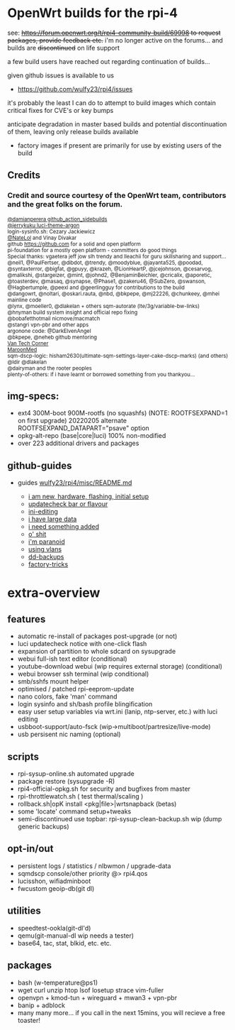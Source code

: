 

# OpenWrt builds for the rpi-4

see: <s>https://forum.openwrt.org/t/rpi4-community-build/69998 to request packages, provide feedback etc.</s> 
i'm no longer active on the forums... and builds are <s>discontinued</s> on life support

a few build users have reached out regarding continuation of builds...

given github issues is available to us

- https://github.com/wulfy23/rpi4/issues

it's probably the least I can do to attempt to build images which
contain critical fixes for CVE's or key bumps


anticipate degradation in master based builds and potential discontinuation of them, leaving only release builds available
- factory images if present are primarily for use by existing users of the build





## Credits

### Credit and source courtesy of the OpenWrt team, contributors and the great folks on the forum.


<sup>[@damianperera github_action_sidebuilds](https://github.com/damianperera/openwrt-rpi)</sup><br>
<sup>[@jerrykuku luci-theme-argon](https://github.com/jerrykuku/luci-theme-argon)</sup><br>
<sup>login-sysinfo.sh: Cezary Jackiewicz</sup><br>
<sup>[@NateLol](https://github.com/NateLol/luci-app-oled) and Vinay Divakar</sup><br>
<sup>github https://github.com for a solid and open platform</sup><br>
<sup>pi-foundation for a mostly open platform - committers do good things</sup><br>
<sup>Special thanks: vgaetera jeff jow slh trendy and lleachii for guru skillsharing and support... </sup><br>
<sup>@neil1, @PaulFertser, @dibdot, @trendy, @moodyblue, @jayanta525, @poodad, @syntaxterror, @bigfat, @gpuyy, @krazeh, @LionHeartP, @jcejohnson, @cesarvog, @malikshi, @stargeizer, @mint, @johnd2, @BenjaminBeichler, @cricalix, @aporetic, @toasterdev, @masaq, @synapse, @Phase1, @zakeru46, @SubZero, @swanson, @Hagbertumple, @peexl and @geerlingguy for contributions to the build</sup><br>
<sup>@dangowrt, @noltari, @oskari.rauta, @nbd, @bkpepe, @mj22226, @chunkeey, @mhei mainline code</sup><br>
<sup>@lynx, @moeller0, @dlakelan + others sqm-autorate (lte/3g/variable-bw-links)</sup><br>
<sup>@hnyman build system insight and official repo fixing</sup><br>
<sup>@bobafetthotmail nicmove/macmatch</sup><br>
<sup>@stangri vpn-pbr and other apps</sup><br>
<sup>argonone code: @DarkElvenAngel</sup><br>
<sup>@bkpepe, @neheb github mentoring</sup><br>
<sup>[Van Tech Corner](https://www.youtube.com/channel/UCczXrZ5r1nCMACiaipGqbtw)</sup><br>
<sup>[MaroonMed](https://www.maroonmed.com/berry-on-a-bush-router-on-a-stick-raspberry-pi-4-inter-vlan-openwrt-router/)</sup><br>
<sup>sqm-dscp-logic: hisham2630(ultimate-sqm-settings-layer-cake-dscp-marks) (and others) @ldir @dlakelan</sup><br>
<sup>@dairyman and the rooter peoples</sup><br>
<sup>plenty-of-others: if i have learnt or borrowed something from you thankyou...</sup><br>



## img-specs:
- ext4 300M-boot 900M-rootfs (no squashfs) (NOTE: ROOTFSEXPAND=1 on first upgrade)
                            20220205 alternate ROOTFSEXPAND_DATAPART="psave" option 
- opkg-alt-repo (base|core|luci) 100% non-modified
- over 223 additional drivers and packages


## github-guides
- guides [wulfy23/rpi4/misc/README.md](https://github.com/wulfy23/rpi4/blob/master/misc/README.md)

	- [i am new, hardware, flashing, initial setup](https://github.com/wulfy23/rpi4/blob/master/misc/guides/abc123.md)
	- [updatecheck bar or flavour](https://github.com/wulfy23/rpi4/blob/master/misc/guides/updatecheck.md)
	- [ini-editing](https://github.com/wulfy23/rpi4/blob/master/misc/guides/updatecheck.md#ini-editing)
	- [i have large data](https://github.com/wulfy23/rpi4/blob/master/misc/guides/i_have_large_data.md)
	- [i need something added](https://github.com/wulfy23/rpi4/blob/master/misc/guides/i_need_something_added.md)
	- [o' shit](https://github.com/wulfy23/rpi4/blob/master/misc/guides/fsck.md)
	- [i'm paranoid](https://github.com/wulfy23/rpi4/blob/master/misc/guides/im_paranoid.md)
	- [using vlans](https://github.com/wulfy23/rpi4/blob/master/HARDWARE.md#using-vlans)
	- [dd-backups](https://github.com/wulfy23/rpi4/blob/master/misc/guides/dd-backups.md)
	- [factory-tricks](https://github.com/wulfy23/rpi4/blob/master/misc/guides/factory-tricks.md)


# extra-overview

## features
- automatic re-install of packages post-upgrade (or not)
- luci updatecheck notice with one-click flash
- expansion of partition to whole sdcard on sysupgrade
- webui full-ish text editor (conditional)
- youtube-download webui (wip requires external storage) (conditional)
- webui browser ssh terminal (wip conditional)
- smb/sshfs mount helper
- optimised / patched rpi-eeprom-update
- nano colors, fake 'man' command
- login sysinfo and sh/bash profile blingification
- easy user setup variables via wrt.ini (lanip, ntp-server, etc.) with luci editing
- usbboot-support/auto-fsck (wip->multiboot/partresize/live-mode)
- usb persisent nic naming (optional)

## scripts
- rpi-sysup-online.sh automated upgrade
- package restore (sysupgrade -R)
- rpi4-official-opkg.sh for security and bugfixes from master
- rpi-throttlewatch.sh ( test thermal/scaling )
- rollback.sh|opK install <pkg|file>|wrtsnapback (betas)
- some 'locate' command setup+tweaks
- semi-discontinued use topbar: rpi-sysup-clean-backup.sh wip (dump generic backups)


## opt-in/out
- persistent logs / statistics / nlbwmon / upgrade-data
- sqmdscp console/other priority @> rpi4.qos
- lucisshon, wifiadminboot
- fwcustom geoip-db(git dl)

## utilities
- speedtest-ookla(git-dl'd)
- qemu(git-manual-dl wip needs a tester)
- base64, tac, stat, blkid, etc. etc.


## packages
- bash (w-temperature@ps1)
- wget curl unzip htop lsof losetup strace vim-fuller
- openvpn + kmod-tun + wireguard + mwan3 + vpn-pbr
- banip + adblock
- many many more... if you call in the next 15mins, you will recieve a free toaster!





